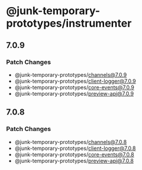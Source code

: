 # @junk-temporary-prototypes/instrumenter

## 7.0.9

### Patch Changes

- @junk-temporary-prototypes/channels@7.0.9
- @junk-temporary-prototypes/client-logger@7.0.9
- @junk-temporary-prototypes/core-events@7.0.9
- @junk-temporary-prototypes/preview-api@7.0.9

## 7.0.8

### Patch Changes

- @junk-temporary-prototypes/channels@7.0.8
- @junk-temporary-prototypes/client-logger@7.0.8
- @junk-temporary-prototypes/core-events@7.0.8
- @junk-temporary-prototypes/preview-api@7.0.8
